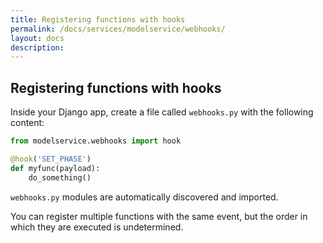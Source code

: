 ```yaml
---
title: Registering functions with hooks
permalink: /docs/services/modelservice/webhooks/
layout: docs
description:
---
```


## Registering functions with hooks

Inside your Django app, create a file called `webhooks.py` with the following content:

```python
from modelservice.webhooks import hook

@hook('SET_PHASE')
def myfunc(payload):
    do_something()
```

`webhooks.py` modules are automatically discovered and imported.

You can register multiple functions with the same event, but the order in which they are executed is undetermined.
